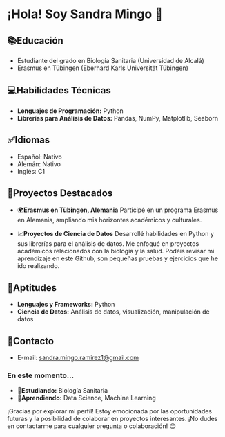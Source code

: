 # ¡Hola! Soy Sandra Mingo 👋

## 📚Educación
- Estudiante del grado en Biología Sanitaria (Universidad de Alcalá)
- Erasmus en Tübingen (Eberhard Karls Universität Tübingen)

## 💻Habilidades Técnicas
- **Lenguajes de Programación:** Python
- **Librerías para Análisis de Datos:** Pandas, NumPy, Matplotlib, Seaborn

## ✅Idiomas
- Español: Nativo
- Alemán: Nativo
- Inglés: C1

## 📌Proyectos Destacados
- 🌍**Erasmus en Tübingen, Alemania**
  Participé en un programa Erasmus en Alemania, ampliando mis horizontes académicos y culturales.

- 📈**Proyectos de Ciencia de Datos**
  Desarrollé habilidades en Python y sus librerías para el análisis de datos. Me enfoqué en proyectos académicos relacionados con la biología y la salud.
  Podéis revisar mi aprendizaje en este Github, son pequeñas pruebas y ejercicios que he ido realizando.

## 📝Aptitudes
- **Lenguajes y Frameworks:** Python
- **Ciencia de Datos:** Análisis de datos, visualización, manipulación de datos

## 📧Contacto
- E-mail: sandra.mingo.ramirez1@gmail.com

### En este momento...
- 🔭**Estudiando:** Biología Sanitaria
- 🌱**Aprendiendo:** Data Science, Machine Learning

¡Gracias por explorar mi perfil! Estoy emocionada por las oportunidades futuras y la posibilidad de colaborar en proyectos interesantes. ¡No dudes en contactarme para cualquier pregunta o colaboración! 😊
